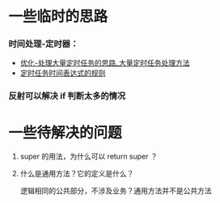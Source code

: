 # 一些临时的思路

### 时间处理-定时器：

- [优化-处理大量定时任务的思路_大量定时任务处理方法](https://blog.csdn.net/MrCoderStack/article/details/88548584)
- [定时任务时间表达式的规则](https://www.cnblogs.com/wangning528/p/8315916.html)



### 反射可以解决 if 判断太多的情况



# 一些待解决的问题

1. super 的用法，为什么可以 return super ？

2. 什么是通用方法？它的定义是什么？

   逻辑相同的公共部分，不涉及业务？通用方法并不是公共方法

